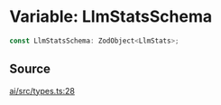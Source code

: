 # Variable: LlmStatsSchema

```ts
const LlmStatsSchema: ZodObject<LlmStats>;
```

## Source

[ai/src/types.ts:28](https://github.com/firebase/genkit/blob/2b0be364306d92a8e7d13efc2da4fb04c1d21e29/js/ai/src/types.ts#L28)
